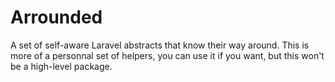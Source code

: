 Arrounded
=========

A set of self-aware Laravel abstracts that know their way around.
This is more of a personnal set of helpers, you can use it if you want, but this won't be a high-level package.
